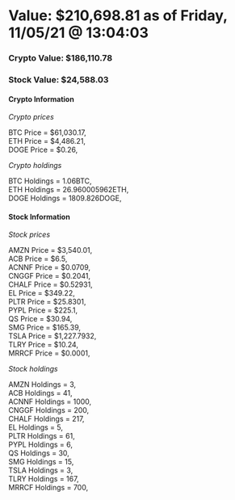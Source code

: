 # Value: $210,698.81 as of Friday, 11/05/21 @ 13:04:03 

### Crypto Value: $186,110.78

### Stock Value: $24,588.03

#### Crypto Information 
*Crypto prices* 

BTC Price = $61,030.17,  
ETH Price = $4,486.21,  
DOGE Price = $0.26,  


*Crypto holdings* 

BTC Holdings = 1.06BTC,  
ETH Holdings = 26.960005962ETH,  
DOGE Holdings = 1809.826DOGE,  


#### Stock Information 

*Stock prices* 

AMZN Price = $3,540.01,  
ACB Price = $6.5,  
ACNNF Price = $0.0709,  
CNGGF Price = $0.2041,  
CHALF Price = $0.52931,  
EL Price = $349.22,  
PLTR Price = $25.8301,  
PYPL Price = $225.1,  
QS Price = $30.94,  
SMG Price = $165.39,  
TSLA Price = $1,227.7932,  
TLRY Price = $10.24,  
MRRCF Price = $0.0001,  


*Stock holdings* 

AMZN Holdings = 3,  
ACB Holdings = 41,  
ACNNF Holdings = 1000,  
CNGGF Holdings = 200,  
CHALF Holdings = 217,  
EL Holdings = 5,  
PLTR Holdings = 61,  
PYPL Holdings = 6,  
QS Holdings = 30,  
SMG Holdings = 15,  
TSLA Holdings = 3,  
TLRY Holdings = 167,  
MRRCF Holdings = 700,  


